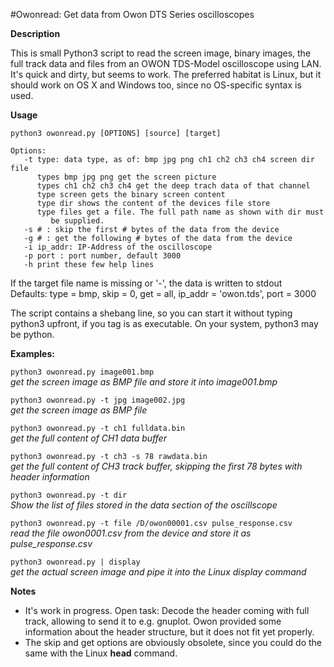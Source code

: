 
#Owonread: Get data from Owon DTS Series oscilloscopes

**Description**

This is small Python3 script to read the screen image, binary images, the 
full track data and files from an OWON TDS-Model oscilloscope using LAN. 
It's quick and dirty, but seems to work.  The preferred habitat is Linux, 
but it should work on OS X and Windows too, since no OS-specific syntax is used.

**Usage**
```
python3 owonread.py [OPTIONS] [source] [target]

Options:
   -t type: data type, as of: bmp jpg png ch1 ch2 ch3 ch4 screen dir file
      types bmp jpg png get the screen picture
      types ch1 ch2 ch3 ch4 get the deep trach data of that channel
      type screen gets the binary screen content
      type dir shows the content of the devices file store
      type files get a file. The full path name as shown with dir must
         be supplied. 
   -s # : skip the first # bytes of the data from the device
   -g # : get the following # bytes of the data from the device
   -i ip_addr: IP-Address of the oscilloscope
   -p port : port number, default 3000
   -h print these few help lines
```   
If the target file name is missing or '-', the data is written to stdout<br>
Defaults: type = bmp, skip = 0, get = all, ip_addr = 'owon.tds', port = 3000<br>

The script contains a shebang line, so you can start it without typing python3 upfront, if you tag is as executable. 
On your system, python3 may be python. 


**Examples:**

`python3 owonread.py image001.bmp`<br>
    *get the screen image as BMP file and store it into image001.bmp*

`python3 owonread.py -t jpg image002.jpg`<br>
    *get the screen image as BMP file*

`python3 owonread.py -t ch1 fulldata.bin`<br>
    *get the full content of CH1 data buffer*

`python3 owonread.py -t ch3 -s 78 rawdata.bin`<br>
    *get the full content of CH3 track buffer, skipping the first 78 bytes with header information*
    
`python3 owonread.py -t dir`<br>
    *Show the list of files stored in the data section of the oscillscope* 

`python3 owonread.py -t file /D/owon00001.csv pulse_response.csv`<br>
    *read the file owon0001.csv from the device and store it as pulse_response.csv*

`python3 owonread.py | display`<br>
    *get the actual screen image and pipe it into the Linux display command*
            
**Notes**
 
- It's work in progress. Open task: Decode the header coming with full track, allowing to send it to e.g. gnuplot. 
Owon provided some information about the header structure, but it does not fit yet properly.
- The skip and get options are obviously obsolete, since you could do the same with the Linux **head** command.


